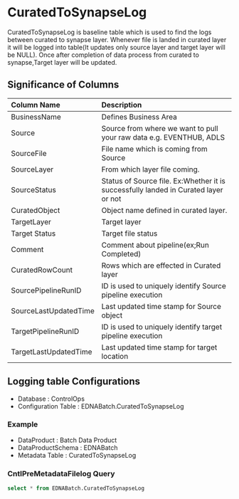 # CuratedToSynapseLog

CuratedToSynapseLog is baseline table which is used to find the logs between curated to synapse layer. Whenever file is landed in curated layer it will be logged into table(It updates only source layer and target layer will be NULL). Once after completion of data process from curated to synapse,Target layer will be updated.

## Significance of Columns

| Column Name           	| 	Description	|
| :---        						| 	:--- 	|
|BusinessName	|	Defines Business Area	|
|Source	|	Source from where we want to pull your raw data e.g. EVENTHUB, ADLS	|
|SourceFile	| 	File name which is coming from Source	|
|SourceLayer	|	From which layer file coming.	|
|SourceStatus	|	Status of Source file. Ex:Whether it is successfully landed in Curated layer or not	|
|CuratedObject	|	Object name defined in curated layer.	|
|TargetLayer	|	Target layer	|
|Target Status	|	Target file status	|
|Comment	|	Comment about pipeline(ex;Run Completed)	|
|CuratedRowCount	|	Rows which are effected in Curated layer	|
|SourcePipelineRunID	|	ID is used to uniquely identify Source pipeline execution	|
|SourceLastUpdatedTime	|	Last updated time stamp for Source object	|
|TargetPipelineRunID	|	ID is used to uniquely identify target pipeline execution	|
|TargetLastUpdatedTime	|	Last updated time stamp for target location	|

## Logging table Configurations

* Database : ControlOps
* Configuration Table : EDNABatch.CuratedToSynapseLog

### Example

* DataProduct : Batch Data Product
* DataProductSchema : EDNABatch
* Metadata Table : CuratedToSynapseLog

### CntlPreMetadataFilelog Query

```sql
select * from EDNABatch.CuratedToSynapseLog
```
